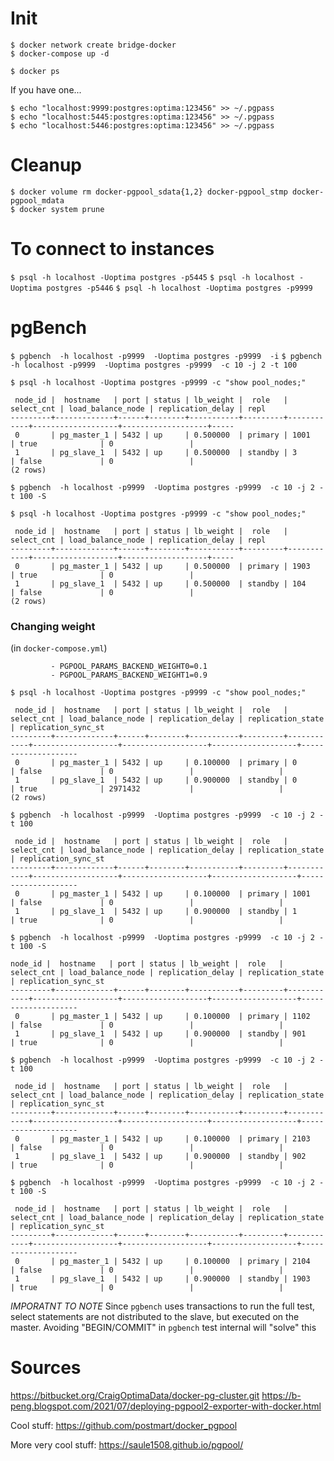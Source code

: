 # Init

```
$ docker network create bridge-docker
$ docker-compose up -d
```

`$ docker ps`

If you have one...
```
$ echo "localhost:9999:postgres:optima:123456" >> ~/.pgpass
$ echo "localhost:5445:postgres:optima:123456" >> ~/.pgpass
$ echo "localhost:5446:postgres:optima:123456" >> ~/.pgpass
```

# Cleanup

```
$ docker volume rm docker-pgpool_sdata{1,2} docker-pgpool_stmp docker-pgpool_mdata
$ docker system prune
```

# To connect to instances
`$ psql -h localhost -Uoptima postgres -p5445`
`$ psql -h localhost -Uoptima postgres -p5446`
`$ psql -h localhost -Uoptima postgres -p9999`


# pgBench

`$ pgbench  -h localhost -p9999  -Uoptima postgres -p9999  -i`
`$ pgbench  -h localhost -p9999  -Uoptima postgres -p9999  -c 10 -j 2 -t 100`

`$ psql -h localhost -Uoptima postgres -p9999 -c "show pool_nodes;"`

```
 node_id |  hostname   | port | status | lb_weight |  role   | select_cnt | load_balance_node | replication_delay | repl
---------+-------------+------+--------+-----------+---------+------------+-------------------+-------------------+-----
 0       | pg_master_1 | 5432 | up     | 0.500000  | primary | 1001       | true              | 0                 |
 1       | pg_slave_1  | 5432 | up     | 0.500000  | standby | 3          | false             | 0                 |
(2 rows)
```

`$ pgbench  -h localhost -p9999  -Uoptima postgres -p9999  -c 10 -j 2 -t 100 -S`

`$ psql -h localhost -Uoptima postgres -p9999 -c "show pool_nodes;"`

```
 node_id |  hostname   | port | status | lb_weight |  role   | select_cnt | load_balance_node | replication_delay | repl
---------+-------------+------+--------+-----------+---------+------------+-------------------+-------------------+-----
 0       | pg_master_1 | 5432 | up     | 0.500000  | primary | 1903       | true              | 0                 |
 1       | pg_slave_1  | 5432 | up     | 0.500000  | standby | 104        | false             | 0                 |
(2 rows)
```

### Changing weight
(in `docker-compose.yml`)
```
         - PGPOOL_PARAMS_BACKEND_WEIGHT0=0.1
         - PGPOOL_PARAMS_BACKEND_WEIGHT1=0.9
```

`$ psql -h localhost -Uoptima postgres -p9999 -c "show pool_nodes;"`

```
 node_id |  hostname   | port | status | lb_weight |  role   | select_cnt | load_balance_node | replication_delay | replication_state | replication_sync_st
---------+-------------+------+--------+-----------+---------+------------+-------------------+-------------------+-------------------+--------------------
 0       | pg_master_1 | 5432 | up     | 0.100000  | primary | 0          | false             | 0                 |                   |
 1       | pg_slave_1  | 5432 | up     | 0.900000  | standby | 0          | true              | 2971432           |                   |
(2 rows)
```

`$ pgbench  -h localhost -p9999  -Uoptima postgres -p9999  -c 10 -j 2 -t 100`

```
 node_id |  hostname   | port | status | lb_weight |  role   | select_cnt | load_balance_node | replication_delay | replication_state | replication_sync_st
---------+-------------+------+--------+-----------+---------+------------+-------------------+-------------------+-------------------+--------------------
 0       | pg_master_1 | 5432 | up     | 0.100000  | primary | 1001       | false             | 0                 |                   |
 1       | pg_slave_1  | 5432 | up     | 0.900000  | standby | 1          | true              | 0                 |                   |
```

`$ pgbench  -h localhost -p9999  -Uoptima postgres -p9999  -c 10 -j 2 -t 100 -S`

``` 
node_id |  hostname   | port | status | lb_weight |  role   | select_cnt | load_balance_node | replication_delay | replication_state | replication_sync_st
---------+-------------+------+--------+-----------+---------+------------+-------------------+-------------------+-------------------+--------------------
 0       | pg_master_1 | 5432 | up     | 0.100000  | primary | 1102       | false             | 0                 |                   |
 1       | pg_slave_1  | 5432 | up     | 0.900000  | standby | 901        | true              | 0                 |                   |
```

`$ pgbench  -h localhost -p9999  -Uoptima postgres -p9999  -c 10 -j 2 -t 100`

```
 node_id |  hostname   | port | status | lb_weight |  role   | select_cnt | load_balance_node | replication_delay | replication_state | replication_sync_st
---------+-------------+------+--------+-----------+---------+------------+-------------------+-------------------+-------------------+--------------------
 0       | pg_master_1 | 5432 | up     | 0.100000  | primary | 2103       | false             | 0                 |                   |
 1       | pg_slave_1  | 5432 | up     | 0.900000  | standby | 902        | true              | 0                 |                   |
```

`$ pgbench  -h localhost -p9999  -Uoptima postgres -p9999  -c 10 -j 2 -t 100 -S`

```
 node_id |  hostname   | port | status | lb_weight |  role   | select_cnt | load_balance_node | replication_delay | replication_state | replication_sync_st
---------+-------------+------+--------+-----------+---------+------------+-------------------+-------------------+-------------------+--------------------
 0       | pg_master_1 | 5432 | up     | 0.100000  | primary | 2104       | false             | 0                 |                   |
 1       | pg_slave_1  | 5432 | up     | 0.900000  | standby | 1903       | true              | 0                 |                   |
```

*IMPORATNT TO NOTE* Since `pgbench` uses transactions to run the full test, select statements are not distributed to the slave, but executed on the master. Avoiding "BEGIN/COMMIT" in `pgbench` test internal will "solve" this


# Sources
https://bitbucket.org/CraigOptimaData/docker-pg-cluster.git
https://b-peng.blogspot.com/2021/07/deploying-pgpool2-exporter-with-docker.html

Cool stuff:
https://github.com/postmart/docker_pgpool

More very cool stuff:
https://saule1508.github.io/pgpool/
